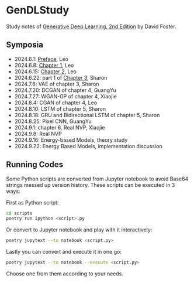 # GenDLStudy

Study notes of
[Generative Deep Learning, 2nd Edition](https://www.oreilly.com/library/view/generative-deep-learning/9781098134174/)
by David Foster.

## Symposia

* 2024.6.1: [Preface](Preface.md), Leo
* 2024.6.8: [Chapter 1](Chapter1.md), Leo
* 2024.6.15: [Chapter 2](Chapter2.md), Leo
* 2024.6.22: part 1 of [Chapter 3](Chapter3.md), Sharon
* 2024.7.6: VAE of chapter 3, Sharon
* 2024.7.20: DCGAN of chapter 4, GuangYu
* 2024.7.27: WGAN-GP of chapter 4, Xiaojie
* 2024.8.4: CGAN of chapter 4, Leo
* 2024.8.10: LSTM of chapter 5, Sharon
* 2024.8.18: GRU and Bidirectional LSTM of chapter 5, Sharon
* 2024.8.25: Pixel CNN, GuangYu
* 2024.9.1: chapter 6, Real NVP, Xiaojie
* 2024.9.8: Real NVP
* 2024.9.16: Energy-based Models, theory study
* 2024.9.22: Energy Based Models, implementation discussion

## Running Codes

Some Python scripts are converted from Jupyter notebook to avoid
Base64 strings messed up version history.
These scripts can be executed in 3 ways:

First as Python script:
```sh
cd scripts
poetry run ipython <script>.py
```

Or convert to Jupyter notebook and play with it interactively:
```sh
poetry jupytext --to notebook <script.py>
```

Lastly you can convert and execute it in one go:
```sh
poetry jupytext --to notebook --execute <script.py>
```

Choose one from them according to your needs.
